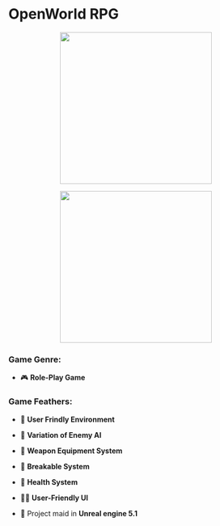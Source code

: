 # OpenWorld RPG

<p align="center"> <img width="300" src="https://github.com/user-attachments/assets/4439b1e6-5275-4feb-8d83-270910e861e7"> </p>
<p align="center"> <img width="300" src="https://cdn.artstation.com/p/video_sources/001/845/797/openland-final.mp4"> </p>

<h3 align="left">Game Genre:</h3>

- 🎮 **Role-Play Game**

<h3 align="left">Game Feathers:</h3>

- 🌱 **User Frindly Environment**

- 🤖 **Variation of Enemy AI**

- 🤺 **Weapon Equipment System**

- 🧩 **Breakable System**

- 💖 **Health System**

- 👨‍💻 **User-Friendly UI**

- 💬 Project maid in **Unreal engine 5.1**
